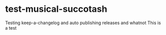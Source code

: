# test-musical-succotash
Testing keep-a-changelog and auto publishing releases and whatnot
This is a test
